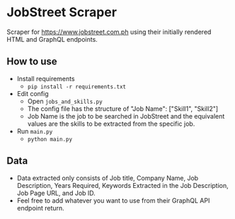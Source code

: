 # JobStreet Scraper
Scraper for https://www.jobstreet.com.ph using their initially rendered HTML and GraphQL endpoints.
  
## How to use
 - Install requirements
    - `pip install -r requirements.txt`
 - Edit config
     - Open `jobs_and_skills.py` 
     - The config file has the structure of "Job Name": ["Skill1", "Skill2"]
     - Job Name is the job to be searched in JobStreet and the equivalent values are the skills to be extracted from the specific job.
 - Run `main.py`
     - `python main.py` 

## Data
 - Data extracted only consists of Job title, Company Name, Job Description, Years Required, Keywords Extracted in the Job Description, Job Page URL, and Job ID. 
 - Feel free to add whatever you want to use from their GraphQL API endpoint return.
